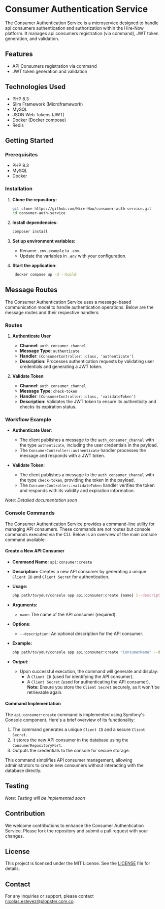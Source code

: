 # Consumer Authentication Service

The Consumer Authentication Service is a microservice designed to handle api consumers authentication and authorization within the Hire-Now platform. It manages api consumers registration (via command), JWT token generation, and validation.

## Features

- API Consumers registration via command
- JWT token generation and validation

## Technologies Used

- PHP 8.3
- Slim Framework (Microframework)
- MySQL
- JSON Web Tokens (JWT)
- Docker (Docker compose)
- Redis

## Getting Started

### Prerequisites

- PHP 8.3
- MySQL
- Docker

### Installation

1. **Clone the repository:**
   ```bash
   git clone https://github.com/Hire-Now/consumer-auth-service.git
   cd consumer-auth-service
   ```

2. **Install dependencies:**
   ```bash
   composer install
   ```

3. **Set up environment variables:**
   - Rename `.env.example` to `.env`.
   - Update the variables in `.env` with your configuration.

4. **Start the application:**
   ```bash
    docker compose up -d --build
   ```

## Message Routes

The Consumer Authentication Service uses a message-based communication model to handle authentication operations. Below are the message routes and their respective handlers:

### Routes

1. **Authenticate User**  
   - **Channel**: `auth_consumer_channel`  
   - **Message Type**: `authenticate`  
   - **Handler**: `[ConsumerController::class, 'authenticate']`  
   - **Description**: Processes authentication requests by validating user credentials and generating a JWT token.

2. **Validate Token**  
   - **Channel**: `auth_consumer_channel`  
   - **Message Type**: `check-token`  
   - **Handler**: `[ConsumerController::class, 'validateToken']`  
   - **Description**: Validates the JWT token to ensure its authenticity and checks its expiration status.

### Workflow Example

- **Authenticate User**:
  - The client publishes a message to the `auth_consumer_channel` with the type `authenticate`, including the user credentials in the payload.
  - The `ConsumerController::authenticate` handler processes the message and responds with a JWT token.

- **Validate Token**:
  - The client publishes a message to the `auth_consumer_channel` with the type `check-token`, providing the token in the payload.
  - The `ConsumerController::validateToken` handler verifies the token and responds with its validity and expiration information.


*Note: Detailed documentation soon*

### Console Commands

The Consumer Authentication Service provides a command-line utility for managing API consumers. These commands are not routes but console commands executed via the CLI. Below is an overview of the main console command available:

#### **Create a New API Consumer**

- **Command Name:** `api:consumer:create`
- **Description:** Creates a new API consumer by generating a unique `Client ID` and `Client Secret` for authentication.
- **Usage:**
  ```bash
  php path/to/your/console app api:consumer:create {name} [--description=optional_description]
  ```

- **Arguments:**
  - `name`: The name of the API consumer (required).

- **Options:**
  - `--description`: An optional description for the API consumer.

- **Example:**
  ```bash
  php path/to/your/console app api:consumer:create "ConsumerName" --description="Description for this consumer"
  ```

- **Output:**
  - Upon successful execution, the command will generate and display:
    - A `Client ID` (used for identifying the API consumer).
    - A `Client Secret` (used for authenticating the API consumer).  
      **Note:** Ensure you store the `Client Secret` securely, as it won't be retrievable again.

#### **Command Implementation**

The `api:consumer:create` command is implemented using Symfony's Console component. Here's a brief overview of its functionality:
1. The command generates a unique `Client ID` and a secure `Client Secret`.
2. It stores the new API consumer in the database using the `ConsumerRepositoryPort`.
3. Outputs the credentials to the console for secure storage.

This command simplifies API consumer management, allowing administrators to create new consumers without interacting with the database directly.

## Testing

*Note: Testing will be implemented soon*

## Contribution

We welcome contributions to enhance the Consumer Authentication Service. Please fork the repository and submit a pull request with your changes.

## License

This project is licensed under the MIT License. See the [LICENSE](LICENSE) file for details.

## Contact

For any inquiries or support, please contact [nicolas.estevez@plopster.com.co](mailto:nicolas.estevez@plopster.com.co).

